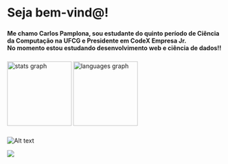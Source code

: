 <h1 align="left">Seja bem-vind@!</h1>

###

<h4 align="left">Me chamo Carlos Pamplona, sou estudante do quinto período de Ciência da Computação na UFCG e Presidente em CodeX Empresa Jr. <br>No momento estou estudando desenvolvimento web e ciência de dados!!</h4>

###

<div align="left">
  <img src="https://github-readme-stats.vercel.app/api?hide_title=false&hide_rank=false&show_icons=true&include_all_commits=true&count_private=true&disable_animations=false&theme=codeSTACKr&locale=en&hide_border=true&username=pamplonacarlos" height="150" alt="stats graph"  />
  <img src="https://github-readme-stats.vercel.app/api/top-langs?locale=en&hide_title=false&layout=compact&card_width=320&langs_count=5&theme=codeSTACKr&hide_border=false&username=pamplonacarlos" height="150" alt="languages graph"  />
</div>

###
  ![Alt text](https://spotify-recently-played-readme.vercel.app/api?user=2242etwgpb7ftjxdsb7kjy7oi)

<div align="left">
  <img src="https://visitor-badge.laobi.icu/badge?page_id=pamplonacarlos.pamplonacarlos&right_color=deepskyblue&left_text=Visitantes"  />
</div>

###
